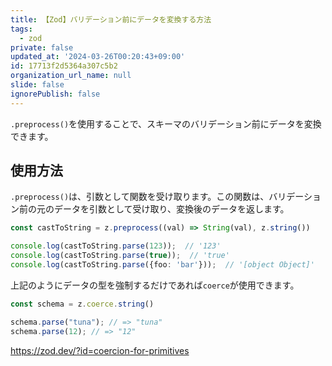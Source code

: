 ```yaml
---
title: 【Zod】バリデーション前にデータを変換する方法
tags:
  - zod
private: false
updated_at: '2024-03-26T00:20:43+09:00'
id: 17713f2d5364a307c5b2
organization_url_name: null
slide: false
ignorePublish: false
---
```

`.preprocess()`を使用することで、スキーマのバリデーション前にデータを変換できます。

## 使用方法
`.preprocess()`は、引数として関数を受け取ります。この関数は、バリデーション前の元のデータを引数として受け取り、変換後のデータを返します。

```ts
const castToString = z.preprocess((val) => String(val), z.string())

console.log(castToString.parse(123));  // '123'
console.log(castToString.parse(true));  // 'true'
console.log(castToString.parse({foo: 'bar'}));  // '[object Object]'
```

上記のようにデータの型を強制するだけであれば`coerce`が使用できます。

```ts
const schema = z.coerce.string()

schema.parse("tuna"); // => "tuna"
schema.parse(12); // => "12"
```

https://zod.dev/?id=coercion-for-primitives

